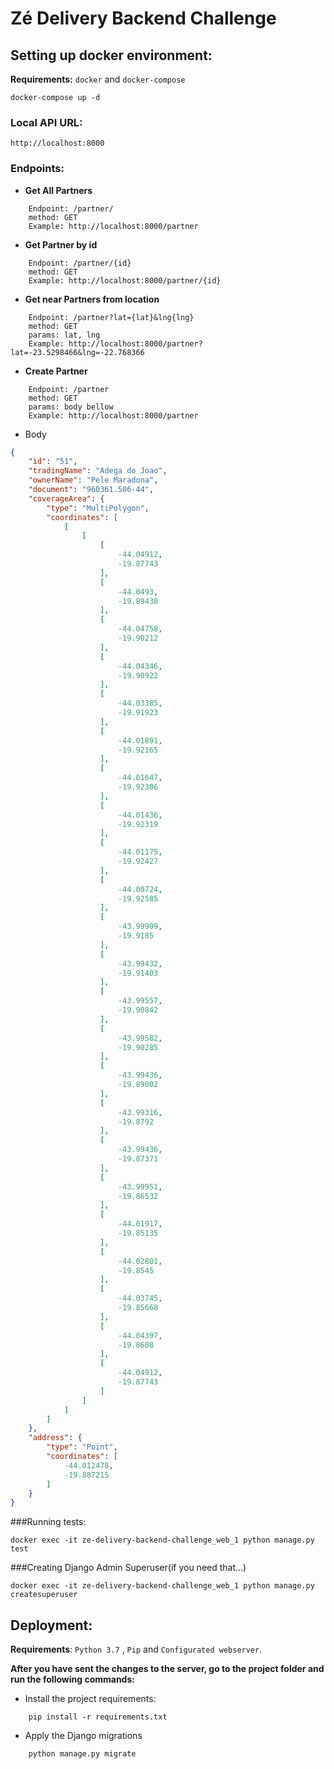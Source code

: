 # Zé Delivery Backend Challenge

## Setting up docker environment:

**Requirements:**
```docker``` and ```docker-compose```

```docker
docker-compose up -d
```

### Local API URL:

``` 
http://localhost:8000
```

### Endpoints:

- **Get All Partners**
``` 
    Endpoint: /partner/
    method: GET
    Example: http://localhost:8000/partner
```

- **Get Partner by id**
``` 
    Endpoint: /partner/{id}
    method: GET
    Example: http://localhost:8000/partner/{id}
```

- **Get near Partners from location**
``` 
    Endpoint: /partner?lat={lat}&lng{lng}
    method: GET
    params: lat, lng
    Example: http://localhost:8000/partner?lat=-23.5298466&lng=-22.768366
```

- **Create Partner**
``` 
    Endpoint: /partner
    method: GET
    params: body bellow
    Example: http://localhost:8000/partner
```
- Body
```json
{
    "id": "51",
    "tradingName": "Adega do Joao",
    "ownerName": "Pele Maradona",
    "document": "960361.506-44",
    "coverageArea": {
        "type": "MultiPolygon",
        "coordinates": [
            [
                [
                    [
                        -44.04912,
                        -19.87743
                    ],
                    [
                        -44.0493,
                        -19.89438
                    ],
                    [
                        -44.04758,
                        -19.90212
                    ],
                    [
                        -44.04346,
                        -19.90922
                    ],
                    [
                        -44.03385,
                        -19.91923
                    ],
                    [
                        -44.01891,
                        -19.92165
                    ],
                    [
                        -44.01647,
                        -19.92306
                    ],
                    [
                        -44.01436,
                        -19.92319
                    ],
                    [
                        -44.01175,
                        -19.92427
                    ],
                    [
                        -44.00724,
                        -19.92585
                    ],
                    [
                        -43.99909,
                        -19.9185
                    ],
                    [
                        -43.99432,
                        -19.91403
                    ],
                    [
                        -43.99557,
                        -19.90842
                    ],
                    [
                        -43.99582,
                        -19.90285
                    ],
                    [
                        -43.99436,
                        -19.89002
                    ],
                    [
                        -43.99316,
                        -19.8792
                    ],
                    [
                        -43.99436,
                        -19.87371
                    ],
                    [
                        -43.99951,
                        -19.86532
                    ],
                    [
                        -44.01917,
                        -19.85135
                    ],
                    [
                        -44.02801,
                        -19.8545
                    ],
                    [
                        -44.03745,
                        -19.85668
                    ],
                    [
                        -44.04397,
                        -19.8608
                    ],
                    [
                        -44.04912,
                        -19.87743
                    ]
                ]
            ]
        ]
    },
    "address": {
        "type": "Point",
        "coordinates": [
            -44.012478,
            -19.887215
        ]
    }
}
```

###Running tests:

```shell script
docker exec -it ze-delivery-backend-challenge_web_1 python manage.py test 
```

###Creating Django Admin Superuser(if you need that...)

```shell script
docker exec -it ze-delivery-backend-challenge_web_1 python manage.py createsuperuser 
```

## Deployment:

**Requirements**: ```Python 3.7``` , ```Pip``` and ```Configurated webserver```.

**After you have sent the changes to the server, go to the project folder and run the following commands:**
- Install the project requirements:
```shell script
    pip install -r requirements.txt
```
- Apply the Django migrations
```shell script
    python manage.py migrate 
```
